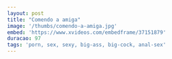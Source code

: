 ```yaml
---
layout: post
title: "Comendo a amiga"
image: '/thumbs/comendo-a-amiga.jpg'
embed: 'https://www.xvideos.com/embedframe/37151879'
duracao: 97
tags: 'porn, sex, sexy, big-ass, big-cock, anal-sex'
---
```


